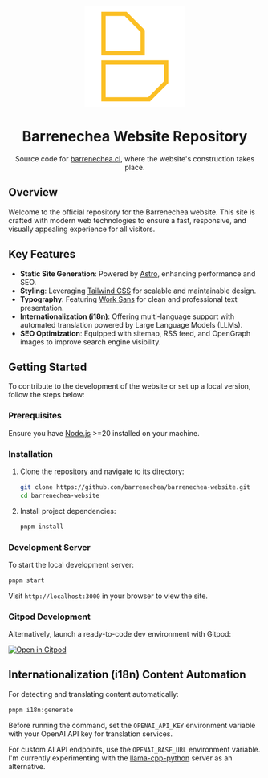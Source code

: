 <p align="center">
  <img src='src/assets/og-image.png' alt='Barrenechea Logo' width='200' />
</p>
<h1 align="center">Barrenechea Website Repository</h1>
<p align="center">
  Source code for <a href='https://www.barrenechea.cl/'>barrenechea.cl</a>, where the website's construction takes place.
</p>

## Overview

Welcome to the official repository for the Barrenechea website. This site is crafted with modern web technologies to ensure a fast, responsive, and visually appealing experience for all visitors.

## Key Features

- **Static Site Generation**: Powered by [Astro](https://astro.build/), enhancing performance and SEO.
- **Styling**: Leveraging [Tailwind CSS](https://tailwindcss.com/) for scalable and maintainable design.
- **Typography**: Featuring [Work Sans](https://fonts.google.com/specimen/Work+Sans) for clean and professional text presentation.
- **Internationalization (i18n)**: Offering multi-language support with automated translation powered by Large Language Models (LLMs).
- **SEO Optimization**: Equipped with sitemap, RSS feed, and OpenGraph images to improve search engine visibility.

## Getting Started

To contribute to the development of the website or set up a local version, follow the steps below:

### Prerequisites

Ensure you have [Node.js](https://nodejs.org/) >=20 installed on your machine.

### Installation

1. Clone the repository and navigate to its directory:

   ```bash
   git clone https://github.com/barrenechea/barrenechea-website.git
   cd barrenechea-website
   ```

2. Install project dependencies:

   ```bash
   pnpm install
   ```

### Development Server

To start the local development server:

```bash
pnpm start
```

Visit `http://localhost:3000` in your browser to view the site.

### Gitpod Development

Alternatively, launch a ready-to-code dev environment with Gitpod:

[![Open in Gitpod](https://gitpod.io/button/open-in-gitpod.svg)](https://gitpod.io/#https://github.com/barrenechea/barrenechea-website)

## Internationalization (i18n) Content Automation

For detecting and translating content automatically:

```bash
pnpm i18n:generate
```

Before running the command, set the `OPENAI_API_KEY` environment variable with your OpenAI API key for translation services.

For custom AI API endpoints, use the `OPENAI_BASE_URL` environment variable. I'm currently experimenting with the [llama-cpp-python](https://github.com/abetlen/llama-cpp-python?tab=readme-ov-file#openai-compatible-web-server) server as an alternative.
